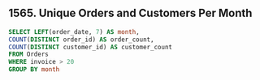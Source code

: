 ## 1565. Unique Orders and Customers Per Month
~~~SQL
SELECT LEFT(order_date, 7) AS month,
COUNT(DISTINCT order_id) AS order_count,
COUNT(DISTINCT customer_id) AS customer_count
FROM Orders
WHERE invoice > 20
GROUP BY month
~~~
